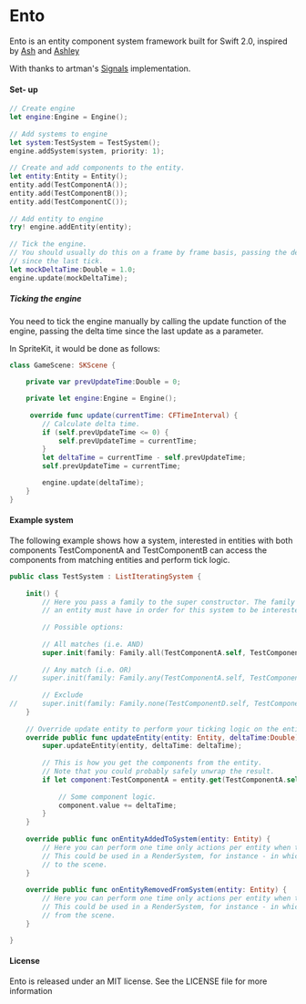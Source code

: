 # Ento

Ento is an entity component system framework built for Swift 2.0, inspired by [Ash](http://github.com/richardlord/Ash) and [Ashley](https://github.com/libgdx/ashley)

With thanks to artman's [Signals](https://github.com/artman/Signals) implementation.

#### Set- up

```swift
// Create engine
let engine:Engine = Engine();
		
// Add systems to engine
let system:TestSystem = TestSystem();
engine.addSystem(system, priority: 1);
		
// Create and add components to the entity.
let entity:Entity = Entity();
entity.add(TestComponentA());
entity.add(TestComponentB());
entity.add(TestComponentC());
		
// Add entity to engine
try! engine.addEntity(entity);
		
// Tick the engine.
// You should usually do this on a frame by frame basis, passing the delta time
// since the last tick.
let mockDeltaTime:Double = 1.0;
engine.update(mockDeltaTime);
```

##### Ticking the engine

You need to tick the engine manually by calling the update function of the engine, passing the delta time since the last update as a parameter.

In SpriteKit, it would be done as follows:

```swift
class GameScene: SKScene {

	private var prevUpdateTime:Double = 0;

	private let engine:Engine = Engine();
   
	 override func update(currentTime: CFTimeInterval) {		
		// Calculate delta time.
		if (self.prevUpdateTime <= 0) {
			self.prevUpdateTime = currentTime;
		}
		let deltaTime = currentTime - self.prevUpdateTime;
		self.prevUpdateTime = currentTime;

		engine.update(deltaTime);
	}
}
```

#### Example system

The following example shows how a system, interested in entities with both components TestComponentA and TestComponentB can access the components from matching entities and perform tick logic.

```swift
public class TestSystem : ListIteratingSystem {
	
	init() {
		// Here you pass a family to the super constructor. The family determines what components
		// an entity must have in order for this system to be interested in it.
		
		// Possible options:
		
		// All matches (i.e. AND)
		super.init(family: Family.all(TestComponentA.self, TestComponentB.self));
		
		// Any match (i.e. OR)
//		super.init(family: Family.any(TestComponentA.self, TestComponentB.self));
		
		// Exclude
//		super.init(family: Family.none(TestComponentD.self, TestComponentC.self));
	}
	
	// Override update entity to perform your ticking logic on the entity.
	override public func updateEntity(entity: Entity, deltaTime:Double) {
		super.updateEntity(entity, deltaTime: deltaTime);
		
		// This is how you get the components from the entity.
		// Note that you could probably safely unwrap the result.
		if let component:TestComponentA = entity.get(TestComponentA.self) {
			
			// Some component logic.
			component.value += deltaTime;
		}
	}
	
	override public func onEntityAddedToSystem(entity: Entity) {
		// Here you can perform one time only actions per entity when they are known to the system
		// This could be used in a RenderSystem, for instance - in which you might add a component's display node
		// to the scene.
	}
	
	override public func onEntityRemovedFromSystem(entity: Entity) {
		// Here you can perform one time only actions per entity when they are removed from the system
		// This could be used in a RenderSystem, for instance - in which you might remove a component's display node
		// from the scene.
	}	

}
```

#### License

Ento is released under an MIT license. See the LICENSE file for more information